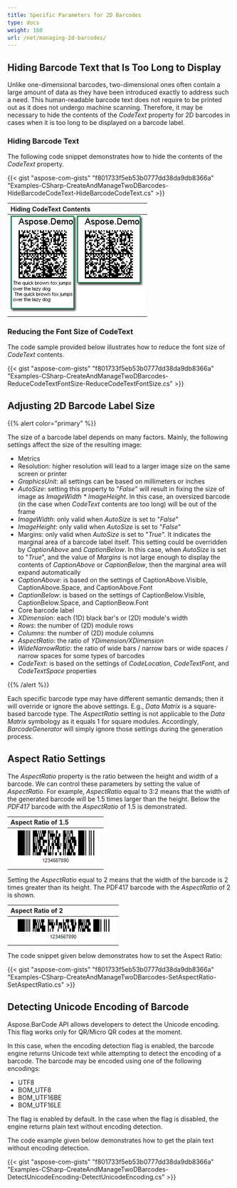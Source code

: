 ```yaml
---
title: Specific Parameters for 2D Barcodes
type: docs
weight: 160
url: /net/managing-2d-barcodes/
---
```


## Hiding Barcode Text that Is Too Long to Display

Unlike one-dimensional barcodes, two-dimensional ones often contain a large amount of data as they have been introduced exactly to address such a need. This human-readable barcode text does not require to be printed out as it does not undergo machine scanning. Therefore, it may be necessary to hide the contents of the *CodeText* property for 2D barcodes in cases when it is too long to be displayed on a barcode label. 

### Hiding Barcode Text
The following code snippet demonstrates how to hide the contents of the *CodeText* property.

{{< gist "aspose-com-gists" "f801733f5eb53b0777dd38da9db8366a" "Examples-CSharp-CreateAndManageTwoDBarcodes-HideBarcodeCodeText-HideBarcodeCodeText.cs" >}}

|**Hiding CodeText Contents**|
| :- |
|![todo:image_alt_text](managing-2d-barcodes_1.jpg)|

### Reducing the Font Size of CodeText
The code sample provided below illustrates how to reduce the font size of *CodeText* contents.

{{< gist "aspose-com-gists" "f801733f5eb53b0777dd38da9db8366a" "Examples-CSharp-CreateAndManageTwoDBarcodes-ReduceCodeTextFontSize-ReduceCodeTextFontSize.cs" >}}

## Adjusting 2D Barcode Label Size
{{% alert color="primary" %}} 

The size of a barcode label depends on many factors. Mainly, the following settings affect the size of the resulting image:

- Metrics
- Resolution: higher resolution will lead to a larger image size on the same screen or printer
- *GraphicsUnit*: all settings can be based on millimeters or inches
- *AutoSize*: setting this property to "*False*" will result in fixing the size of image as *ImageWidth * ImageHeight*. In this case, an oversized barcode (in the case when *CodeText* contents are too long) will be out of the frame
- *ImageWidth*: only valid when *AutoSize* is set to "*False*"
- *ImageHeight*: only valid when *AutoSize* is set to "*False*"
- Margins: only valid when *AutoSize* is set to "*True*". It indicates the marginal area of a barcode label itself. This setting could be overridden by *CaptionAbove* and *CaptionBelow*. In this case, when *AutoSize* is set to "*True*", and the value of *Margins* is not large enough to display the contents of *CaptionAbove* or *CaptionBelow*, then the marginal area will expand automatically
- *CaptionAbove*: is based on the settings of CaptionAbove.Visible, CaptionAbove.Space, and CaptionAbove.Font
- *CaptionBelow*: is based on the settings of CaptionBelow.Visible, CaptionBelow.Space, and CaptionBeow.Font
- Core barcode label
- *XDimension*: each (1D) black bar's or (2D) module's width
- *Rows*: the number of (2D) module rows
- *Columns*: the number of (2D) module columns
- *AspectRatio*: the ratio of *YDimension/XDimension*
- *WideNarrowRatio*: the ratio of wide bars / narrow bars or wide spaces / narrow spaces for some types of barcodes
- *CodeText*: is based on the settings of *CodeLocation*, *CodeTextFont*, and *CodeTextSpace* properties

{{% /alert %}} 

Each specific barcode type may have different semantic demands; then it will override or ignore the above settings. E.g., *Data Matrix* is a square-based barcode type. The *AspectRatio* setting is not applicable to the *Data Matrix* symbology as it equals 1 for square modules. Accordingly, *BarcodeGenerator* will simply ignore those settings during the generation process.

## Aspect Ratio Settings
The *AspectRatio* property is the ratio between the height and width of a barcode. We can control these parameters by setting the value of *AspectRatio*. For example, *AspectRatio* equal to 3:2 means that the width of the generated barcode will be 1.5 times larger than the height. Below the *PDF417* barcode with the *AspectRatio* of 1.5 is demonstrated.

|**Aspect Ratio of 1.5**|
| :- |
|![todo:image_alt_text](managing-2d-barcodes_2.png)|
  
Setting the *AspectRatio* equal to 2 means that the width of the barcode is 2 times greater than its height. The PDF417 barcode with the *AspectRatio* of 2 is shown.

|**Aspect Ratio of 2**|
| :- |
|![todo:image_alt_text](managing-2d-barcodes_3.png)|
  
The code snippet given below demonstrates how to set the Aspect Ratio:

{{< gist "aspose-com-gists" "f801733f5eb53b0777dd38da9db8366a" "Examples-CSharp-CreateAndManageTwoDBarcodes-SetAspectRatio-SetAspectRatio.cs" >}}

## Detecting Unicode Encoding of Barcode
Aspose.BarCode API allows developers to detect the Unicode encoding. This flag works only for QR/Micro QR codes at the moment.

In this case, when the encoding detection flag is enabled, the barcode engine returns Unicode text while attempting to detect the encoding of a barcode. The barcode may be encoded using one of the following encodings:

- UTF8
- BOM_UTF8
- BOM_UTF16BE
- BOM_UTF16LE

The flag is enabled by default. In the case when the flag is disabled, the engine returns plain text without encoding detection.

The code example given below demonstrates how to get the plain text without encoding detection.

{{< gist "aspose-com-gists" "f801733f5eb53b0777dd38da9db8366a" "Examples-CSharp-CreateAndManageTwoDBarcodes-DetectUnicodeEncoding-DetectUnicodeEncoding.cs" >}}

